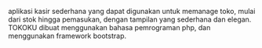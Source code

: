 <!-- TOKOKU -->

aplikasi kasir sederhana yang dapat digunakan untuk memanage toko, mulai dari stok hingga pemasukan, dengan tampilan yang sederhana dan elegan. TOKOKU dibuat menggunakan bahasa pemrograman php, dan menggunakan framework bootstrap.

<!-- SELAMAT MENCOBA -->
